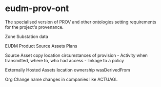 # eudm-prov-ont
The specialised version of PROV and other ontologies setting requirements for the project's provenance.

Zone Substation data

EUDM Product
  Source Assets
  Plans

Source Asset
  copy location
  circumstances of provision - Activity
    when transmitted, where to, who had access
    - linkage to a policy
  
  Externally Hosted Assets
    location
    ownership
    wasDerivedFrom

Org Change
  name changes in companies like ACTUAGL
